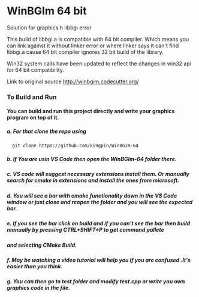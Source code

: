 # WinBGIm 64 bit

Solution for graphics.h libbgi error

This build of libbgi.a is compatible with 64 bit compiler.
Which means you can link against it without linker error or 
where linker says it can't find libbgi.a cause 64 bit compiler 
ignores 32 bit build of the library.


Win32 system calls have been updated to reflect the changes in win32 api for 64 bit compatibility.

Link to original source http://winbgim.codecutter.org/



### To Build and Run
####  You can build and run this project directly and write your graphics program on top of it. 
#####       a. For that clone the repo using 
      
      git clone https://github.com/ki9gpin/WinBGIm-64

#####       b. If You are usin VS Code then open the WinBGIm-64 folder there. 

#####       c. VS code will suggest necessary extensions install them.  Or manually search for cmake in extensions and install the ones from microsoft. 

#####       d. You will see a bar with cmake functionality down in the VS Code window or just close and reopen the folder and you will see the expected bar.

#####       e. If you see the bar click on build and if you can't see the bar then build manually by  pressing CTRL+SHIFT+P to get command pallete 

#####                         and selecting CMake Build.  

#####       f. May be watching a video tutorial will help you if you are confused .It's easier than you think.
 
#####       g. You can then go to *test* folder and modify *test.cpp* or write you own graphics code in the file.
